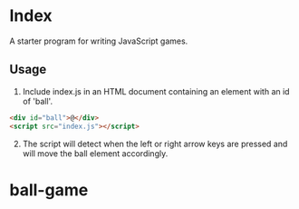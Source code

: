 # Index

A starter program for writing JavaScript games.

## Usage

1. Include index.js in an HTML document containing an element with an id of 'ball'.

```html
<div id="ball">@</div>
<script src="index.js"></script>
```

2. The script will detect when the left or right arrow keys are pressed and will move the ball element accordingly.
# ball-game
